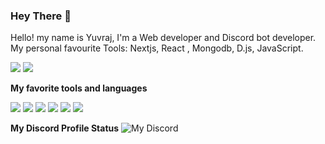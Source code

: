 ### Hey There 👋
Hello! my name is Yuvraj, I'm a Web developer and Discord bot developer. My personal favourite Tools: Nextjs, React , Mongodb, D.js, JavaScript.

![](https://img.shields.io/badge/Github-My%20Organization-blue?link=http://left&link=https://github.com/Digital-Code-Community?style=flat-square&logo=github) ![](https://img.shields.io/badge/Discord-Digital%20Code%20Community-blue?link=http://left&link=https://discord.gg/Fy5mqEBjkS?style=flat-square&logo=discord)

**My favorite tools and languages**

![](https://img.shields.io/badge/JavaScript-323330?style=for-the-badge&logo=javascript&logoColor=F7DF1E) ![](https://img.shields.io/badge/React-20232A?style=for-the-badge&logo=react&logoColor=61DAFB) ![](https://img.shields.io/badge/Tailwind_CSS-38B2AC?style=for-the-badge&logo=tailwind-css&logoColor=white) ![](https://img.shields.io/badge/MongoDB-4EA94B?style=for-the-badge&logo=mongodb&logoColor=white) ![](https://img.shields.io/badge/Node.js-43853D?style=for-the-badge&logo=node.js&logoColor=white) ![](https://img.shields.io/badge/Next-black?style=for-the-badge&logo=next.js&logoColor=white)

**My Discord Profile Status**
![My Discord](https://discord-readme-badge.vercel.app/api?id=760002115049095238)
